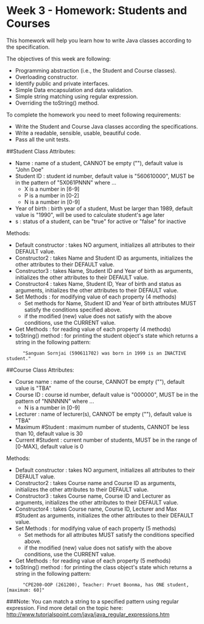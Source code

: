# Week 3 - Homework: Students and Courses

This homework will help you learn how to write Java classes according to the specification.

The objectives of this week are following:
* Programming abstraction (i.e., the Student and Course classes).
* Overloading constructor.
* Identify public and private interfaces.
* Simple Data encapsulation and data validation.
* Simple string matching using regular expression.
* Overriding the toString() method.

To complete the homework you need to meet following requirements:
* Write the Student and Course Java classes according the specifications.
* Write a readable, sensible, usable, beautiful code.
* Pass all the unit tests.

##Student Class
Attributes:
* Name : name of a student, CANNOT be empty (""), default value is "John Doe"
* Student ID : student id number, default value is "560610000", MUST be in the pattern of "5X061PNNN" where ...
    * X is a number in [6-9]
    * P is a number in [0-2]
    * N is a number in [0-9]
* Year of birth : birth year of a student, Must be larger than 1989, default value is "1990", will be used to calculate student's age later
* s : status of a student, can be "true" for active or "false" for inactive

Methods:

* Default constructor : takes NO argument, initializes all attributes to their DEFAULT value.
* Constructor2 : takes Name and Student ID as arguments, initializes the other attributes to their DEFAULT value.
* Constructor3 : takes Name, Student ID and Year of birth as arguments, initializes the other attributes to their DEFAULT value.
* Constructor4 : takes Name, Student ID, Year of birth and status as arguments, initializes the other attributes to their DEFAULT value.
* Set Methods : for modifying value of each property (4 methods)
    * Set methods for Name, Student ID and Year of birth attributes MUST satisfy the conditions specified above.
    * if the modified (new) value does not satisfy with the above conditions, use the CURRENT value.
* Get Methods : for reading value of each property (4 methods)
* toString() method : for printing the student object's state which returns a string in the following pattern:
```
      "Sanguan Sornjai (590611702) was born in 1999 is an INACTIVE student."
```

##Course Class
Attributes:
* Course name : name of the course, CANNOT be empty (""), default value is "TBA"
* Course ID : course id number, default value is "000000", MUST be in the pattern of "NNNNNN" where ...
    * N is a number in [0-9]
* Lecturer : name of lecturer(s), CANNOT be empty (""), default value is "TBA"
* Maximum #Student : maximum number of students, CANNOT be less than 10, default value is 30
* Current #Student : current number of students, MUST be in the range of [0-MAX], default value is 0

Methods:

* Default constructor : takes NO argument, initializes all attributes to their DEFAULT value.
* Constructor2 : takes Course name and Course ID as arguments, initializes the other attributes to their DEFAULT value.
* Constructor3 : takes Course name, Course ID and Lecturer as arguments, initializes the other attributes to their DEFAULT value.
* Constructor4 : takes Course name, Course ID, Lecturer and Max #Student as arguments, initializes the other attributes to their DEFAULT value.
* Set Methods : for modifying value of each property (5 methods)
    * Set methods for all attributes MUST satisfy the conditions specified above.
    * if the modified (new) value does not satisfy with the above conditions, use the CURRENT value.
* Get Methods : for reading value of each property (5 methods)
* toString() method : for printing the class object's state which returns a string in the following pattern:
```
      "CPE200-OOP (261200), Teacher: Pruet Boonma, has ONE student, [maximum: 60]"
```

###Note:
You can match a string to a specified pattern using regular expression. Find more detail on the topic here: 
http://www.tutorialspoint.com/java/java_regular_expressions.htm
